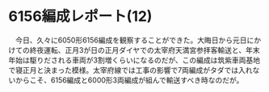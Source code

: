 # 6156編成レポート(12)

<div class="section">　今日、久々に6050形6156編成を観察することができた。大晦日から元日にかけての終夜運転、正月3が日の正月ダイヤでの太宰府天満宮参拝客輸送と、年末年始は駆りだされる車両が3割増くらいになるのだが、この編成は筑紫車両基地で寝正月と決まった模様。太宰府線では工事の影響で7両編成がタダでは入れないからこそ、6156編成と6000形3両編成が組んで輸送すべき時なのだが。</div>